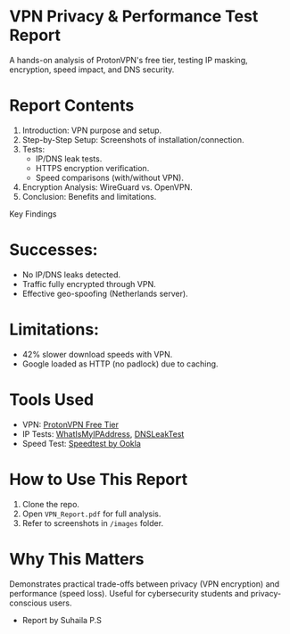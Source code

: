 # VPN Privacy & Performance Test Report

A hands-on analysis of ProtonVPN's free tier, testing IP masking, encryption, speed impact, and DNS security.

# Report Contents
1. Introduction: VPN purpose and setup.
2. Step-by-Step Setup: Screenshots of installation/connection.
3. Tests:
   - IP/DNS leak tests.
   - HTTPS encryption verification.
   - Speed comparisons (with/without VPN).
4. Encryption Analysis: WireGuard vs. OpenVPN.
5. Conclusion: Benefits and limitations.

 Key Findings
 # Successes:
- No IP/DNS leaks detected.
- Traffic fully encrypted through VPN.
- Effective geo-spoofing (Netherlands server).

# Limitations:
- 42% slower download speeds with VPN.
- Google loaded as HTTP (no padlock) due to caching.

# Tools Used
- VPN: [ProtonVPN Free Tier](https://protonvpn.com/free-vpn)
- IP Tests: [WhatIsMyIPAddress](https://whatismyipaddress.com), [DNSLeakTest](https://www.dnsleaktest.com)
- Speed Test: [Speedtest by Ookla](https://speedtest.net)

# How to Use This Report
1. Clone the repo.
2. Open `VPN_Report.pdf` for full analysis.
3. Refer to screenshots in `/images` folder.

# Why This Matters
Demonstrates practical trade-offs between privacy (VPN encryption) and performance (speed loss). Useful for cybersecurity students and privacy-conscious users.

- Report by Suhaila P.S
